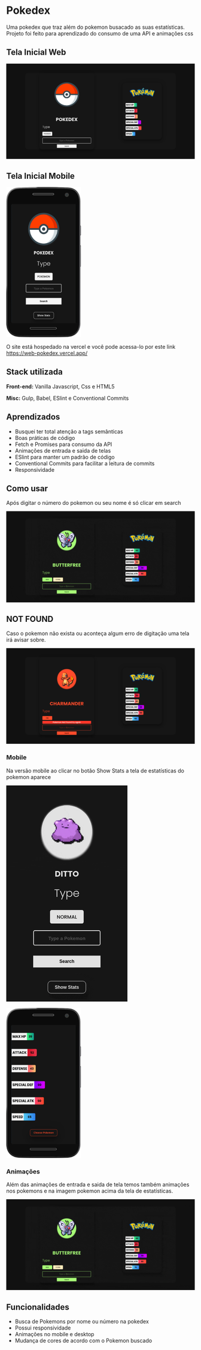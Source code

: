 # Pokedex

Uma pokedex que traz além do pokemon busacado as suas estatísticas. Projeto foi feito para aprendizado do consumo de uma API e animações css

## Tela Inicial Web

![Screenshot](./readme/img/init.png)

## Tela Inicial Mobile

<img src="./readme/img/initMobile.png" width="200" height="400" />

O site está hospedado na vercel e você pode acessa-lo por este link https://web-pokedex.vercel.app/

## Stack utilizada

**Front-end:** Vanilla Javascript, Css e HTML5

**Misc:** Gulp, Babel, ESlint e Conventional Commits

## Aprendizados

- Busquei ter total atenção a tags semânticas
- Boas práticas de código
- Fetch e Promises para consumo da API
- Animações de entrada e saida de telas
- ESlint para manter um padrão de código
- Conventional Commits para facilitar a leitura de commits
- Responsividade

## Como usar

Após digitar o número do pokemon ou seu nome é só clicar em search

![Screenshot](./readme/img/search.gif)

## NOT FOUND

Caso o pokemon não exista ou aconteça algum erro de digitação uma tela irá avisar sobre.

![Screenshot](./readme/img/notFound.png)

### Mobile

Na versão mobile ao clicar no botão Show Stats a tela de estatísticas do pokemon aparece

![Screenshot](./readme/img/searchMobile.gif)

<img src="./readme/img/statsMobile.png" width="200" height="400" />

### Animações

Além das animações de entrada e saida de tela temos também animações nos pokemons e na imagem pokemon acima da tela
de estatísticas.

![Screenshot](./readme/img/animate.gif)

## Funcionalidades

- Busca de Pokemons por nome ou número na pokedex
- Possui responsividade
- Animações no mobile e desktop
- Mudança de cores de acordo com o Pokemon buscado
